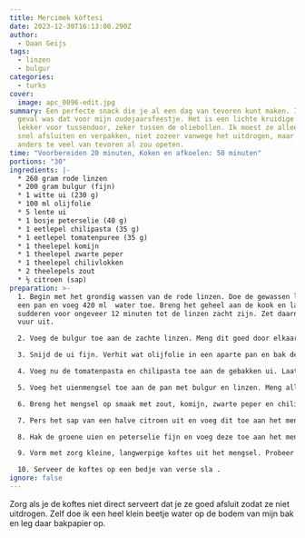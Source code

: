 ```yaml
---
title: Mercimek köftesi
date: 2023-12-30T16:13:08.290Z
author:
  - Daan Geijs
tags:
  - linzen
  - bulgur
categories:
  - turks
cover:
  image: apc_0096-edit.jpg
summary: Een perfecte snack die je al een dag van tevoren kunt maken. In mijn
  geval was dat voor mijn oudejaarsfeestje. Het is een lichte kruidige snack en
  lekker voor tussendoor, zeker tussen de oliebollen. Ik moest ze alleen wel
  snel afsluiten en verpakken, niet zozeer vanwege het uitdrogen, maar omdat ik
  anders te veel van tevoren al zou opeten.
time: "Voorbereiden 20 minuten, Koken en afkoelen: 50 minuten"
portions: "30"
ingredients: |-
  * 260 gram rode linzen
  * 200 gram bulgur (fijn)
  * 1 witte ui (230 g)
  * 100 ml olijfolie
  * 5 lente ui
  * 1 bosje peterselie (40 g)
  * 1 eetlepel chilipasta (35 g)
  * 1 eetlepel tomatenpuree (35 g)
  * 1 theelepel komijn
  * 1 theelepel zwarte peper
  * 1 theelepel chilivlokken
  * 2 theelepels zout
  * ½ citroen (sap)
preparation: >-
  1. Begin met het grondig wassen van de rode linzen. Doe de gewassen linzen in
  een pan en voeg 420 ml  water toe. Breng het geheel aan de kook en laat
  sudderen voor ongeveer 12 minuten tot de linzen zacht zijn. Zet daarna het
  vuur uit.

  2. Voeg de bulgur toe aan de zachte linzen. Meng dit goed door elkaar. Dek de pan af en laat het mengsel ongeveer 30 minuten staan, zodat de bulgur kan wellen.

  3. Snijd de ui fijn. Verhit wat olijfolie in een aparte pan en bak de ui tot deze zacht en doorschijnend is.

  4. Voeg nu de tomatenpasta en chilipasta toe aan de gebakken ui. Laat dit mengsel enkele minuten samen bakken zodat de smaken goed kunnen mengen.

  5. Voeg het uienmengsel toe aan de pan met bulgur en linzen. Meng alles grondig zodat de ingrediënten goed verspreid zijn.

  6. Breng het mengsel op smaak met zout, komijn, zwarte peper en chilivlokken. Roer het geheel nogmaals goed door.

  7. Pers het sap van een halve citroen uit en voeg dit toe aan het mengsel voor een frisse toets.

  8. Hak de groene uien en peterselie fijn en voeg deze toe aan het mengsel. Meng dit voorzichtig door.

  9. Vorm met zorg kleine, langwerpige koftes uit het mengsel. Probeer de koftes gelijkmatig te vormen voor een consistente presentatie. Als de koftes moeilijk te vormen zijn, dan kun je een heel klein beetje water toevoegen om het geheel wat plakkerig te maken. 

  10. Serveer de koftes op een bedje van verse sla .
ignore: false
---
```

Zorg als je de koftes niet direct serveert dat je ze goed afsluit zodat ze niet uitdrogen. Zelf doe ik een heel klein beetje water op de bodem van mijn bak en leg daar bakpapier op.